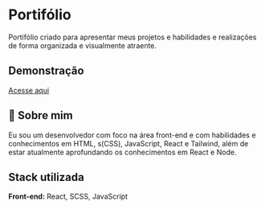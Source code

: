 
# Portifólio

Portifólio criado para apresentar meus projetos e habilidades e realizações de forma organizada e visualmente atraente.




## Demonstração

<a href="https://felipesoarws.vercel.app/">Acesse aqui</a>



## 🚀 Sobre mim
Eu sou um desenvolvedor com foco na área front-end e com habilidades e conhecimentos em HTML, s(CSS), JavaScript, React e Tailwind, além de estar atualmente aprofundando os conhecimentos em React e Node. 


## Stack utilizada

**Front-end:** React, SCSS, JavaScript



